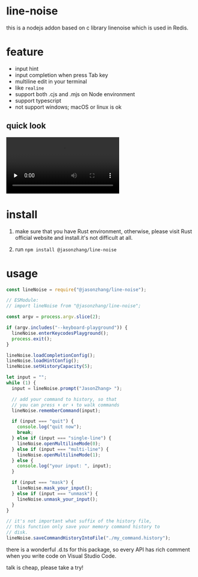 # line-noise

this is a nodejs addon based on c library linenoise which is used in Redis.

# feature

- input hint
- input completion when press Tab key
- multiline edit in your terminal
- like `realine`
- support both .cjs and .mjs on Node environment
- support typescript
- not support windows; macOS or linux is ok

## quick look

<video controls preload="none">
  <source src="./line-noise-demo.mp4" type="video/mp4"></source>
</video>

# install

1. make sure that you have Rust environment, otherwise, please visit Rust official website and install.it's not difficult at all.

2. run `npm install @jasonzhang/line-noise`

# usage

```js
const lineNoise = require("@jasonzhang/line-noise");

// ESModule:
// import lineNoise from "@jasonzhang/line-noise";

const argv = process.argv.slice(2);

if (argv.includes("--keyboard-playground")) {
  lineNoise.enterKeycodesPlayground();
  process.exit();
}

lineNoise.loadCompletionConfig();
lineNoise.loadHintConfig();
lineNoise.setHistoryCapacity(5);

let input = "";
while (1) {
  input = lineNoise.prompt("JasonZhang> ");

  // add your command to history, so that
  // you can press ⬆️ or ⬇️ to walk commands
  lineNoise.rememberCommand(input);

  if (input === "quit") {
    console.log("quit now");
    break;
  } else if (input === "single-line") {
    lineNoise.openMultilineMode(0);
  } else if (input === "multi-line") {
    lineNoise.openMultilineMode(1);
  } else {
    console.log("your input: ", input);
  }

  if (input === "mask") {
    lineNoise.mask_your_input();
  } else if (input === "unmask") {
    lineNoise.unmask_your_input();
  }
}

// it's not important what suffix of the history file,
// this function only save your memory command history to
// disk.
lineNoise.saveCommandHistoryIntoFile("./my_command.history");
```

there is a wonderful .d.ts for this package, so every API has rich comment when you write code on Visual Studio Code.

talk is cheap, please take a try!
